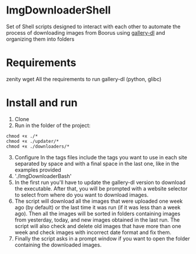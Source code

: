 # ImgDownloaderShell
Set of Shell scripts designed to interact with each other to automate the process of downloading images from Boorus using [gallery-dl](https://github.com/mikf/gallery-dl) and organizing them into folders

# Requirements
zenity
wget
All the requirements to run gallery-dl (python, glibc)

# Install and run
1) Clone
2) Run in the folder of the project:
```
chmod +x ./*
chmod +x ./updater/*
chmod +x ./downloaders/*
```
3) Configure
   In the tags files include the tags you want to use in each site separated by space and with a final space in the last one, like in the examples provided
4) './ImgDownloaderBash'
5) In the first run you'll have to update the gallery-dl version to download the executable.
After that, you will be prompted with a website selector to select from where do you want to download images.
6) The script will download all the images that were uploaded one week ago (by default) or the last time it was run (if it was less than a week ago).
Then all the images will be sorted in folders containing images from yesterday, today, and new images obtained in the last run.
The script will also check and delete old images that have more than one week and check images with incorrect date format and fix them.
7) Finally the script asks in a prompt window if you want to open the folder containing the downloaded images.
